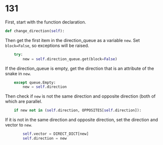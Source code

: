 # 131

First, start with the function declaration.

```python
def change_direction(self):
```

Then get the first item in the direction\_queue as a variable `new`. Set `block=False`, so exceptions will be raised.

```python
    try:
        new = self.direction_queue.get(block=False)
```

If the direction\_queue is empty, get the direction that is an attribute of the snake in `new`.

```python
    except queue.Empty:
        new = self.direction
```

Then check if `new` is not the same direction and opposite direction \(both of which are parallel.

```python
    if new not in (self.direction, OPPOSITES[self.direction]):
```

If it is not in the same direction and opposite direction, set the direction and vector to `new`.

```python
        self.vector = DIRECT_DICT[new]
        self.direction = new
```

